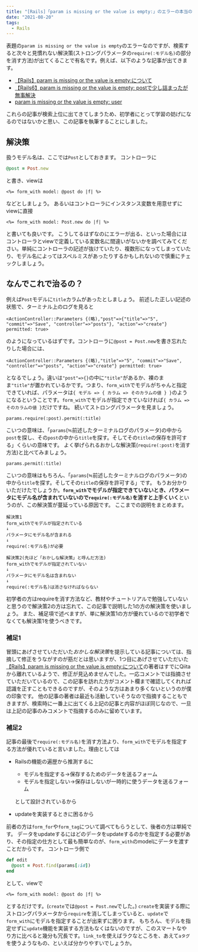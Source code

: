 ```yaml
---
title: "[Rails]「param is missing or the value is empty:」のエラーの本当の解決方法"
date: "2021-08-20"
tags:
  - Rails
---
```


表題の`param is missing or the value is empty`のエラーなのですが、検索すると次々と見慣れない解決策(ストロングパラメータの`require(:モデル名)`の部分を消す方法)が出てくることで有名です。例えば、以下のような記事が出てきます。
- [【Rails】param is missing or the value is empty:について](https://qiita.com/Takka_Log/items/32dae78d7e3892e7b051)
- [【Rails6】param is missing or the value is empty: postで少し詰まったが無事解決](https://qiita.com/kazuki13070311/items/cdd4917af204e00de001)
- [param is missing or the value is empty: user](https://manabu-ito.hatenablog.com/entry/2021/01/22/220608)

これらの記事が検索上位に出てきてしまうため、初学者にとって学習の妨げになるのではないかと思い、この記事を執筆することにしました。

## 解決策
扱うモデル名は、ここでは`Post`としておきます。
コントローラに
```rb
@post = Post.new
```
と書き、viewは
```
<%= form_with model: @post do |f| %>
```
などとしましょう。
あるいはコントローラにインスタンス変数を用意せずにviewに直接
```
<%= form_with model: Post.new do |f| %>
```
と書いても良いです。
こうしてるはずなのにエラーが出る、といった場合にはコントローラとviewで定義している変数名に間違いがないかを調べてみてください。単純にコントローラの記述が抜けていたり、複数形になってしまっていたり、モデル名によってはスペルミスがあったりするかもしれないので慎重にチェックしましょう。

## なんでこれで治るの？
例えば`Post`モデルに`title`カラムがあったとしましょう。
前述した正しい記述の状態で、ターミナル上のログを見ると
```
<ActionController::Parameters {(略),"post"=>{"title"=>"5", "commit"=>"Save", "controller"=>"posts"}, "action"=>"create"} permitted: true>
```
のようになっているはずです。コントローラに`@post = Post.new`を書き忘れたりした場合には、
```
<ActionController::Parameters {(略),"title"=>"5", "commit"=>"Save", "controller"=>"posts", "action"=>"create"} permitted: true>
```
となるでしょう。違いは`"post"=>{}`の中に`"title"`があるか、裸のまま`"title"`が置かれているかです。つまり、`form_with`でモデルがちゃんと指定できていれば、パラメータは`{ モデル => { カラム => そのカラムの値 } }`のようになるということです。`form_with`でモデルが指定できていなければ`{ カラム => そのカラムの値 }`だけですね。
続いてストロングパラメータを見ましょう。
```
params.require(:post).permit(:title)
```
こいつの意味は、「`params`(≒前述したターミナルログのパラメータ)の中から`post`を探し、その`post`の中から`title`を探す。そしてその`title`の保存を許可する」くらいの意味です。
よく挙げられるおかしな解決策(`require(:post)`を消す方法)と比べてみましょう。
```
params.permit(:title)
```
こいつの意味はもちろん、「`params`(≒前述したターミナルログのパラメータ)の中から`title`を探す。そしてその`title`の保存を許可する」です。
もうお分かりいただけたでしょうか。**`form_with`でモデルが指定できていないとき、パラメータにモデル名が含まれていないので`require(:モデル名)`を消すと上手くいく**というのが、この解決策が蔓延っている原因です。
ここまでの説明をまとめます。

```
解決策1
form_withでモデルが指定されている
↓
パラメータにモデル名が含まれる
↓
require(:モデル名)が必要

解決策2(先ほど「おかしな解決策」と呼んだ方法)
form_withでモデルが指定されていない
↓
パラメータにモデル名は含まれない
↓
require(:モデル名)は消さなければならない
```

初学者の方はrequireを消す方法など、教材やチュートリアルで勉強していないと思うので解決策2の方は忘れて、この記事で説明した1の方の解決策を使いましょう。
また、補足項で述べますが、単に解決策1の方が優れているので初学者でなくても解決策1を使うべきです。

### 補足1
冒頭にあげさせていただいた*おかしな解決策*を提示している記事については、指摘して修正をうながすのが筋だとは思いますが、1つ目にあげさせていただいた[【Rails】param is missing or the value is empty:について](https://qiita.com/Takka_Log/items/32dae78d7e3892e7b051)の著者はすでにQiitaから離れているようで、修正が見込めませんでした。一応コメントでは指摘させていただいているので、この記事を訪れた方がコメント欄まで確認してくれれば認識を正すこともできるのですが、そのような方はあまり多くないというのが僕の印象です。
他の記事の著者は最近も活動していそうなので指摘することもできますが、検索時に一番上に出てくる上記の記事と内容がほぼ同じなので、一旦は上記の記事のみコメントで指摘するのみに留めています。

### 補足2
記事の最後で`require(:モデル名)`を消す方法より、`form_with`でモデルを指定する方法が優れていると言いました。理由としては

- Railsの機能の遍歴から推測するに
  - モデルを指定する→保存するためのデータを送るフォーム
  - モデルを指定しない→保存はしないが一時的に使うデータを送るフォーム

  として設計されているから
- updateを実装するときに困るから

前者の方は`form_for`や`form_tag`について調べてもらうとして、後者の方は単純です。
データをupdateするにはどのデータをupdateするのかを指定する必要があり、その指定の仕方として最も簡単なのが、`form_with`のmodelにデータを渡すことだからです。
コントローラ側で
```rb
def edit
  @post = Post.find(params[:id])
end
```
として、viewで
```
<%= form_with model: @post do |f| %>
```
とするだけです。(`create`では`@post = Post.new`でした。)
`create`を実装する際にストロングパラメータから`require`を消してしまっていると、`update`で`form_with`にモデルを指定することが出来ずに困ります。
もちろん、モデルを指定せずに`update`機能を実装する方法もなくはないのですが、このスマートなやり方に比べると幾分も冗長です。`link_to`を使えばラクなところを、あえて`aタグ`を使うようなもの、といえば分かりやすいでしょうか。